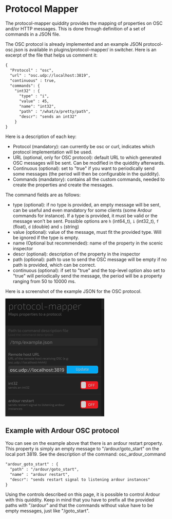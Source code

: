 Protocol Mapper
=======

The protocol-mapper quiddity provides the mapping of properties on OSC and/or HTTP messages. This is done through definition of a set of commands in a JSON file.

The OSC protocol is already implemented and an example JSON protocol-osc.json is available in plugins/protocol-mapper/ in switcher. Here is an excerpt of the file that helps us comment it:
```
{
  "Protocol" : "osc",
  "url" : "osc.udp://localhost:3819",
  "continuous" : true,
  "commands": {
    "int32" : {
      "type" : "i",
      "value" : 45,
      "name": "int32",
      "path" : "/what/a/pretty/path",
      "descr": "sends an int32"
    }
}
```


Here is a description of each key:

* Protocol (mandatory): can currently be osc or curl, indicates which protocol implementation will be used.
* URL (optional, only for OSC protocol): default URL to which generated OSC messages will be sent. Can be modified in the quiddity afterwards.
* Continuous (optional): set to "true" if you want to periodically send some messages (the period will then be configurable in the quiddity).
* Commands (mandatory): contains all the custom commands, needed to create the properties and create the messages.

The command fields are as follows:
* type (optional): if no type is provided, an empty message will be sent, can be useful and even mandatory for some clients (some Ardour commands for instance). If a type is provided, it must be valid or the message won't be sent. Possible options are `h` (int64_t), `i` (int32_t), `f` (float), `d` (double) and `s` (string)
* value (optional): value of the message, must fit the provided type. Will be ignored if the type is empty.
* name (Optional but recommended): name of the property in the scenic inspector
* descr (optional): description of the property in the inspector
* path (optional): path to use to send the OSC message will be empty if no path is provided, which can be correct.
* continuous (optional): if set to "true" and the top-level option also set to "true" will periodically send the message, the period will be a property ranging from 50 to 10000 ms.

Here is a screenshot of the example JSON for the OSC protocol.

![Property to OSC mapper in scenic (example JSON)](mapper_prop_osc.png?raw=true "Protocol mapper in scenic")

Example with Ardour OSC protocol
--------------------------------

You can see on the example above that there is an ardour restart property. This property is simply an empty message to "/ardour/goto_start" on the local port 3819. See the description of the command:
osc_ardour_command
```
"ardour_goto_start" : {
  "path" : "/ardour/goto_start",
  "name" : "ardour restart",
  "descr": "sends restart signal to listening ardour instances"
}
```

Using the controls described on this page, it is possible to control Ardour with this quiddity. Keep in mind that you have to prefix all the provided paths with "/ardour" and that the commands without value have to be empty messages, just like "/goto_start".

